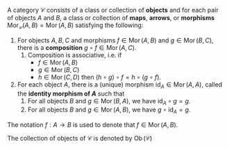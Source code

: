 A category $\mathcal{C}$ consists of a class or collection of **objects** and for each pair of objects $A$ and $B$, a class or collection of **maps**, **arrows**, or **morphisms** $\operatorname{Mor}_\mathcal{C}(A,B) = \operatorname{Mor}(A,B)$ satisfying the following:
1. For objects $A,B,C$ and morphisms $f \in \operatorname{Mor}(A,B)$ and $g \in \operatorname{Mor}(B,C)$, there is a **composition** $g \circ f \in \operatorname{Mor}(A,C)$.
	1. Composition is associative, i.e. if 
		- $f \in \operatorname{Mor}(A,B)$
		- $g \in \operatorname{Mor}(B,C)$
		- $h \in \operatorname{Mor}(C,D)$
	then $(h \circ g) \circ f = h \circ (g \circ f)$.
2. For each object $A$, there is a (unique) morphism $\operatorname{id}_A \in \operatorname{Mor}(A,A)$, called the **identity morphism of $A$** such that 
	1. For all objects $B$ and $g \in \operatorname{Mor}(B,A)$, we have $\operatorname{id}_A \circ g = g$.
	2. For all objects $B$ and $g \in \operatorname{Mor}(A,B)$, we have $g \circ \operatorname{id}_A = g$.

The notation $f: A \to B$ is used to denote that $f \in \operatorname{Mor}(A,B)$.

The collection of objects of $\mathcal{C}$ is denoted by $\operatorname{Ob}(\mathcal{C})$